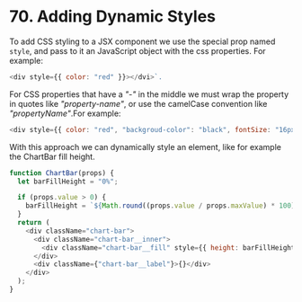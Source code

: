 # 70. Adding Dynamic Styles

To add CSS styling to a JSX component we use the special prop named `style`, and pass to it an JavaScript object with the css properties. For example:

```javascript
<div style={{ color: "red" }}></dvi>`.
```

For CSS properties that have a _"-"_ in the middle we must wrap the property in quotes like _"property-name"_, or use the camelCase convention like _"propertyName"_.For example:

```javascript
<div style={{ color: "red", "backgroud-color": "black", fontSize: "16px" }}></dvi>
```

With this approach we can dynamically style an element, like for example the ChartBar fill height.

```javascript
function ChartBar(props) {
  let barFillHeight = "0%";

  if (props.value > 0) {
    barFillHeight = `${Math.round((props.value / props.maxValue) * 100)}%`;
  }
  return (
    <div className="chart-bar">
      <div className="chart-bar__inner">
        <div className="chart-bar__fill" style={{ height: barFillHeight }}></div>
      </div>
      <div className={"chart-bar__label"}>{}</div>
    </div>
  );
}
```
